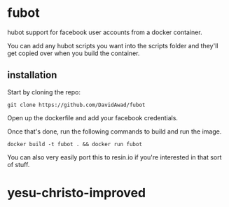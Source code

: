 # fubot
hubot support for facebook user accounts from a docker container.

You can add any hubot scripts you want into the scripts folder and they'll get copied over when you build the container. 


## installation

Start by cloning the repo: 
```shell
git clone https://github.com/DavidAwad/fubot
```

Open up the dockerfile and add your facebook credentials.

Once that's done, run the following commands to build and run the image. 

```shell
docker build -t fubot . && docker run fubot
```

You can also very easily port this to resin.io if you're interested in that sort of stuff.
# yesu-christo-improved
